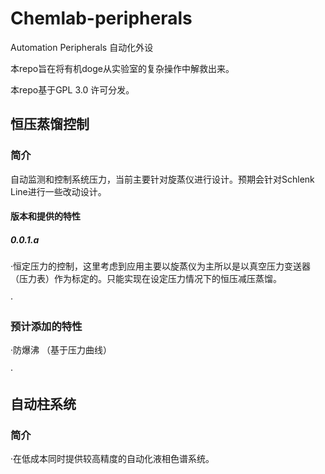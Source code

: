 # Chemlab-peripherals

Automation Peripherals 自动化外设

本repo旨在将有机doge从实验室的复杂操作中解救出来。

本repo基于GPL 3.0 许可分发。

## 恒压蒸馏控制

### 简介

自动监测和控制系统压力，当前主要针对旋蒸仪进行设计。预期会针对Schlenk Line进行一些改动设计。

#### 版本和提供的特性

##### 0.0.1.a

·恒定压力的控制，这里考虑到应用主要以旋蒸仪为主所以是以真空压力变送器（压力表）作为标定的。只能实现在设定压力情况下的恒压减压蒸馏。

·

### 预计添加的特性

·防爆沸 （基于压力曲线）

· 
## 自动柱系统

### 简介

·在低成本同时提供较高精度的自动化液相色谱系统。


